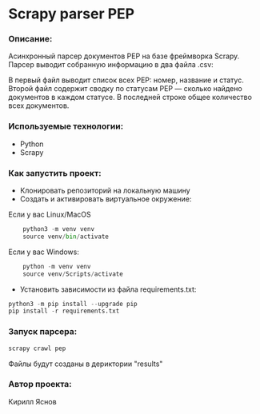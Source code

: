 # Scrapy parser PEP
### Описание:

Асинхронный парсер документов PEP на базе фреймворка Scrapy. Парсер выводит собранную информацию в два файла .csv:

В первый файл выводит список всех PEP: номер, название и статус.
Второй файл содержит сводку по статусам PEP — сколько найдено документов в каждом статусе. В последней строке общее количество всех документов.

### Используемые технологии:

- Python
- Scrapy

### Как запустить проект:

- Клонировать репозиторий на локальную машину
- Cоздать и активировать виртуальное окружение:

Если у вас Linux/MacOS
```Python
    python3 -m venv venv
    source venv/bin/activate
```
Если у вас Windows:
```Python
    python -m venv venv
    source venv/Scripts/activate
```
- Установить зависимости из файла requirements.txt:
```Python
python3 -m pip install --upgrade pip
pip install -r requirements.txt
```
### Запуск парсера:
```Python
scrapy crawl pep
```
Файлы будут созданы в дериктории "results"
### Автор проекта:
Кирилл Яснов